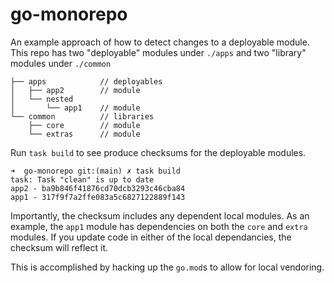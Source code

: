 # go-monorepo

An example approach of how to detect changes to a deployable module. This repo has two "deployable" modules under `./apps` and two "library" modules under `./common`
```
├── apps            // deployables
│   ├── app2        // module
│   └── nested
│       └── app1    // module
└── common          // libraries
    ├── core        // module
    └── extras      // module
```

Run `task build` to see produce checksums for the deployable modules.
```
➜  go-monorepo git:(main) ✗ task build
task: Task "clean" is up to date
app2 - ba9b846f41876cd70dcb3293c46cba84
app1 - 317f9f7a2ffe083a5c6827122889f143
```

Importantly, the checksum includes any dependent local modules. As an example, the `app1` module has dependencies on both the `core` and `extra` modules. If you update code in either of the local dependancies, the checksum will reflect it.

This is accomplished by hacking up the `go.mod`s to allow for local vendoring.
